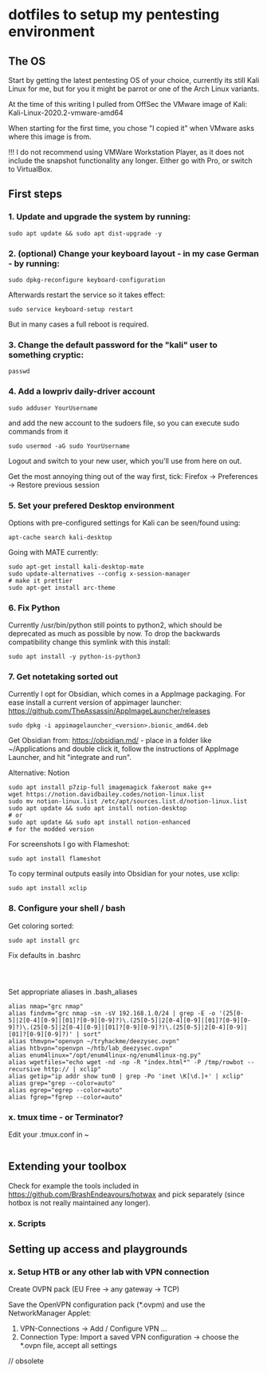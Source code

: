 # dotfiles to setup my pentesting environment

## The OS

Start by getting the latest pentesting OS of your choice, currently its still Kali Linux for me, but for you it might be parrot or one of the Arch Linux variants.

At the time of this writing I pulled from OffSec the VMware image of Kali: Kali-Linux-2020.2-vmware-amd64

When starting for the first time, you chose "I copied it" when VMware asks where this image is from. 

!!! I do not recommend using VMWare Workstation Player, as it does not include the snapshot functionality any longer. Either go with Pro, or switch to VirtualBox.

## First steps

### 1. Update and upgrade the system by running:
```shell
sudo apt update && sudo apt dist-upgrade -y
```

### 2. (optional) Change your keyboard layout - in my case German - by running:
```shell
sudo dpkg-reconfigure keyboard-configuration
```

Afterwards restart the service so it takes effect:
```shell
sudo service keyboard-setup restart
```

But in many cases a full reboot is required.

### 3. Change the default password for the "kali" user to something cryptic:
```shell
passwd
```

### 4. Add a lowpriv daily-driver account
```shell
sudo adduser YourUsername
```

and add the new account to the sudoers file, so you can execute sudo commands from it
```shell
sudo usermod -aG sudo YourUsername
``` 
Logout and switch to your new user, which you'll use from here on out.

Get the most annoying thing out of the way first, tick: Firefox -> Preferences -> Restore previous session

### 5. Set your prefered Desktop environment

Options with pre-configured settings for Kali can be seen/found using:
```shell
apt-cache search kali-desktop
```
Going with MATE currently:
```shell
sudo apt-get install kali-desktop-mate
sudo update-alternatives --config x-session-manager
# make it prettier
sudo apt-get install arc-theme
```

### 6. Fix Python

Currently /usr/bin/python still points to python2, which should be deprecated as much as possible by now. To drop the backwards compatibility change this symlink with this install:
```shell
sudo apt install -y python-is-python3
``` 

### 7. Get notetaking sorted out

Currently I opt for Obsidian, which comes in a AppImage packaging. For ease install a current version of appimager launcher: https://github.com/TheAssassin/AppImageLauncher/releases

```shell
sudo dpkg -i appimagelauncher_<version>.bionic_amd64.deb
```

Get Obsidian from: https://obsidian.md/ - place in a folder like ~/Applications and double click it, follow the instructions of AppImage Launcher, and hit "integrate and run".

Alternative: Notion

```shell
sudo apt install p7zip-full imagemagick fakeroot make g++
wget https://notion.davidbailey.codes/notion-linux.list
sudo mv notion-linux.list /etc/apt/sources.list.d/notion-linux.list
sudo apt update && sudo apt install notion-desktop
# or
sudo apt update && sudo apt install notion-enhanced
# for the modded version
```

For screenshots I go with Flameshot:
```shell
sudo apt install flameshot
```

To copy terminal outputs easily into Obsidian for your notes, use xclip:
```shell
sudo apt install xclip
```

### 8. Configure your shell / bash

Get coloring sorted:
```shell
sudo apt install grc
```

Fix defaults in .bashrc

```shell



```

Set appropriate aliases in .bash_aliases
```shell
alias nmap="grc nmap"
alias findvm="grc nmap -sn -sV 192.168.1.0/24 | grep -E -o '(25[0-5]|2[0-4][0-9]|[01]?[0-9][0-9]?)\.(25[0-5]|2[0-4][0-9]|[01]?[0-9][0-9]?)\.(25[0-5]|2[0-4][0-9]|[01]?[0-9][0-9]?)\.(25[0-5]|2[0-4][0-9]|[01]?[0-9][0-9]?)' | sort"
alias thmvpn="openvpn ~/tryhackme/deezysec.ovpn"
alias htbvpn="openvpn ~/htb/lab_deezysec.ovpn"
alias enum4linux="/opt/enum4linux-ng/enum4linux-ng.py"
alias wgetfiles="echo wget -nd -np -R "index.html*" -P /tmp/rowbot --recursive http:// | xclip"
alias getip="ip addr show tun0 | grep -Po 'inet \K[\d.]+' | xclip"
alias grep="grep --color=auto"
alias egrep="egrep --color=auto"
alias fgrep="fgrep --color=auto"
```


### x. tmux time - or Terminator?
Edit your .tmux.conf in ~
```bash

```
## Extending your toolbox

Check for example the tools included in https://github.com/BrashEndeavours/hotwax and pick separately (since hotbox is not really maintained any longer).

### x. Scripts


## Setting up access and playgrounds

### x. Setup HTB or any other lab with VPN connection

Create OVPN pack (EU Free -> any gateway -> TCP)

Save the OpenVPN configuration pack (\*.ovpm) and use the NetworkManager Applet:
1. VPN-Connections -> Add / Configure VPN ...
2. Connection Type: Import a saved VPN configuration -> choose the \*.ovpn file, accept all settings

// obsolete
